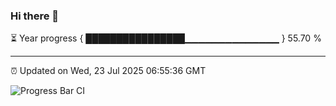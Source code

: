 ### Hi there 👋

⏳ Year progress { ████████████████▁▁▁▁▁▁▁▁▁▁▁▁▁▁ } 55.70 %

---

⏰ Updated on Wed, 23 Jul 2025 06:55:36 GMT

![Progress Bar CI](https://github.com/IshwaranRudhara/GIT-ACTION/workflows/Progress%20Bar%20CI/badge.svg)
